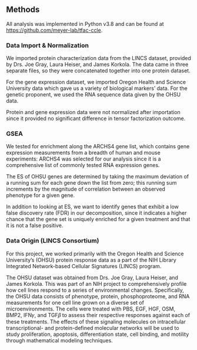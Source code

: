 ## Methods

All analysis was implemented in Python v3.8 and can be found at <https://github.com/meyer-lab/tfac-ccle>.

### Data Import & Normalization
We imported protein characterization data from the LINCS dataset, provided by Drs. Joe Gray, Laura Heiser, and James Korkola. The data came in three separate files, so they were concatenated together into one protein dataset.
	
For the gene expression dataset, we imported Oregon Health and Science University data which gave us a variety of biological markers’ data. For the genetic proponent, we used the RNA sequence data given by the OHSU data.

Protein and gene expression data were not normalized after importation since it provided no significant difference in tensor factorization outcome.

### GSEA 
We tested for enrichment along the ARCHS4 gene list, which contains gene expression measurements from a breadth of human and mouse experiments: ARCHS4 was selected for our analysis since it is a comprehensive list of commonly tested RNA expression genes.

The ES of OHSU genes are determined by taking the maximum deviation of a running sum for each gene down the list from zero; this running sum increments by the magnitude of correlation between an observed phenotype for a given gene.

In addition to looking at ES, we want to identify genes that exhibit a low false discovery rate (FDR) in our decomposition, since it indicates a higher chance that the gene set is uniquely enriched for a given treatment and that it is not a false positive.

### Data Origin (LINCS Consortium)
For this project, we worked primarily with the Oregon Health and Science University’s (OHSU) protein response data as a part of the NIH Library Integrated Network-based Cellular Signatures (LINCS) program. 

The OHSU dataset was obtained from Drs. Joe Gray, Laura Heiser, and James Korkola. This was part of an NIH project to comprehensively profile how cell lines respond to a series of environmental changes. Specifically, the OHSU data consists of phenotype, protein, phosphoproteome, and RNA measurements for one cell line grown on a diverse set of microenvironments. The cells were treated with PBS, EGF, HGF, OSM, BMP2, IFN𝛾, and TGF𝛽 to assess their respective responses against each of these treatments. The effects of these signaling molecules on intracellular transcriptional- and protein-defined molecular networks will be used to study proliferation, apoptosis, differentiation state, cell binding, and motility through mathematical modeling techniques.
